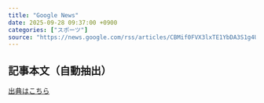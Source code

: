 ```yaml
---
title: "Google News"
date: 2025-09-28 09:37:00 +0900
categories: ["スポーツ"]
source: "https://news.google.com/rss/articles/CBMif0FVX3lxTE1YbDA3S1g4UmZ3RmM3Tlh0Z0FjQUFGZ3FoU3BEREpyNjh6UFVyMkV2bHFBbUN6VUl6dXNyV3lYVW1YUExNT01QTFVZSUxlM1pKb3daZXRRYzA1bFBYclJ0ZDdRUUhhZ09MME83VlFsTmVqYmhmRXltbzVEOVl5WWc?oc=5"
---
```


## 記事本文（自動抽出）
<body class="y0K44d EA71Tc" id="readabilityBody"></body>

[出典はこちら](https://news.google.com/rss/articles/CBMif0FVX3lxTE1YbDA3S1g4UmZ3RmM3Tlh0Z0FjQUFGZ3FoU3BEREpyNjh6UFVyMkV2bHFBbUN6VUl6dXNyV3lYVW1YUExNT01QTFVZSUxlM1pKb3daZXRRYzA1bFBYclJ0ZDdRUUhhZ09MME83VlFsTmVqYmhmRXltbzVEOVl5WWc?oc=5)
